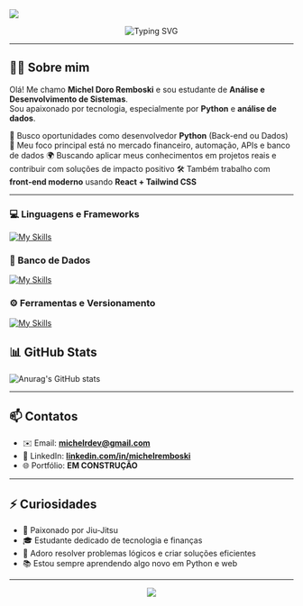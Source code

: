 

<img src="https://capsule-render.vercel.app/api?type=wave&color=0:0f0c29,50:302b63,100:24243e&height=250&section=header&text=Michel%20Doro%20Remboski&fontSize=40&fontColor=ffffff&fontAlignY=40"/>

<p align="center">
  <img src="https://readme-typing-svg.demolab.com?font=Fira+Code&size=22&pause=1000&color=00F7FF&center=true&vCenter=true&width=435&lines=Desenvolvedor+Python+e+Front-end;Estudante+de+ADS+%F0%9F%93%9A;Apaixonado+por+tecnologia+e+dados" alt="Typing SVG" />
</p>

---



## 👨‍💻 Sobre mim

Olá! Me chamo **Michel Doro Remboski** e sou estudante de **Análise e Desenvolvimento de Sistemas**.  
Sou apaixonado por tecnologia, especialmente por **Python** e **análise de dados**.

📍 Busco oportunidades como desenvolvedor **Python** (Back-end ou Dados)  
🎯 Meu foco principal está no mercado financeiro, automação, APIs e banco de dados 
🌍 Buscando aplicar meus conhecimentos em projetos reais e contribuir com soluções de impacto positivo 
🛠️ Também trabalho com **front-end moderno** usando **React + Tailwind CSS**

---

### 💻 Linguagens e Frameworks

[![My Skills](https://skillicons.dev/icons?i=js,html,css,py,tailwind,react,flutter&perline=10)](https://skillicons.dev)

### 🧠 Banco de Dados

[![My Skills](https://skillicons.dev/icons?i=mysql,mongobd)](https://skillicons.dev)

### ⚙️ Ferramentas e Versionamento

[![My Skills](https://skillicons.dev/icons?i=vscode,pycharm,git,github,flutter&perline=10)](https://skillicons.dev)

## 📊 GitHub Stats

![Anurag's GitHub stats](https://github-readme-stats.vercel.app/api?username=mremboski&show_icons=true&theme=radical)

---

## 📫 Contatos

- ✉️ Email: **michelrdev@gmail.com**
- 💼 LinkedIn: **[linkedin.com/in/michelremboski](https://linkedin.com/in/michel-remboski-0a8890229)**
- 🌐 Portfólio: **EM CONSTRUÇÃO**

---

## ⚡ Curiosidades
- 🥋 Paixonado por Jiu-Jitsu
- 🎓 Estudante dedicado de tecnologia e finanças
- 🧩 Adoro resolver problemas lógicos e criar soluções eficientes
- 📚 Estou sempre aprendendo algo novo em Python e web

---


<p align="center">
  <img src="https://capsule-render.vercel.app/api?type=wave&color=0:0f0c29,50:302b63,100:24243e&height=150&section=footer"/>
</p>
